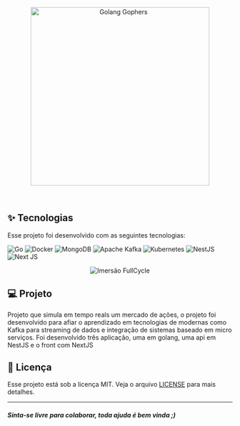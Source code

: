 <p align="center">
  <a href="#" target="blank"><img src="https://fullcycle.com.br/wp-content/themes/fullcycle/assets/images/site/logo-fullcycle.png" width="400" alt="Golang Gophers" /></a>
</p>


<br>

<a id="-tecnologias"></a>

## ✨ Tecnologias

Esse projeto foi desenvolvido com as seguintes tecnologias:

![Go](https://img.shields.io/badge/go-%2300ADD8.svg?style=for-the-badge&logo=go&logoColor=white)
![Docker](https://img.shields.io/badge/docker-%230db7ed.svg?style=for-the-badge&logo=docker&logoColor=white)
![MongoDB](https://img.shields.io/badge/MongoDB-%234ea94b.svg?style=for-the-badge&logo=mongodb&logoColor=white)
![Apache Kafka](https://img.shields.io/badge/Apache%20Kafka-000?style=for-the-badge&logo=apachekafka)
![Kubernetes](https://img.shields.io/badge/kubernetes-%23326ce5.svg?style=for-the-badge&logo=kubernetes&logoColor=white)
![NestJS](https://img.shields.io/badge/nestjs-%23E0234E.svg?style=for-the-badge&logo=nestjs&logoColor=white)
![Next JS](https://img.shields.io/badge/Next-black?style=for-the-badge&logo=next.js&logoColor=white)

<a id="-projeto"></a>

<p align="center">

  <img alt="Imersão FullCycle" src="https://events-fullcycle.s3.amazonaws.com/events-fullcycle/media/images/b71f6ca1d6e749119b5c5bc3e1d2ff53.png">

</p>

## 💻 Projeto

Projeto que simula em tempo reals um mercado de ações, o projeto foi desenvolvido para afiar o aprendizado em tecnologias de modernas como Kafka para streaming de dados e integração de sistemas baseado em micro serviços. Foi desenvolvido três aplicação, uma em golang, uma api em NestJS e o front com NextJS


<a id="licença"></a>

## 📄 Licença

Esse projeto está sob a licença MIT. Veja o arquivo [LICENSE](../LICENSE.md) para mais detalhes.

---

#### _Sinta-se livre para colaborar, toda ajuda é bem vinda ;)_
